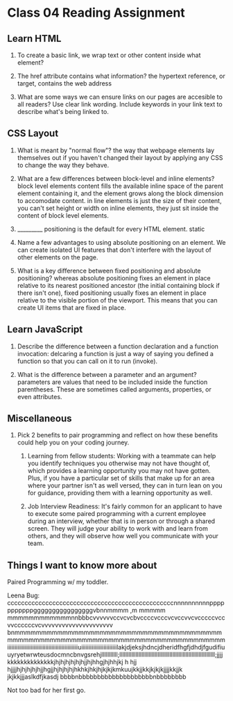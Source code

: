# Class 04 Reading Assignment

## Learn HTML

1. To create a basic link, we wrap text or  other content inside what element? <a href= "URL"></a>

2. The href attribute contains what information?
the hypertext reference, or target, contains the web address

3. What are some ways we can ensure links on our pages are accesible to all readers?
Use clear link wording. Include keywords in your link text to describe what's being linked to.


## CSS Layout

1. What is meant by "normal flow"?
the way that webpage elements lay themselves out if you haven't changed their layout by applying any CSS to change the way they behave.

2. What are a few differences between block-level and inline elements?
block level elements content fills the available inline space of the parent element containing it, and the element grows along the block dimension to accomodate content. 
in line elements is just the size of their content, you can't set height or width on inline elements, they just sit inside the content of block level elements.

3. _________ positioning is the default for every HTML element.
static

4. Name a few advantages to using absolute positioning on an element.
We can create isolated UI features that don't interfere with the layout of other elements on the page.

5. What is a key difference between fixed positioning and absolute positioning?
whereas absolute positioning fixes an element in place relative to its nearest positioned ancestor (the initial containing block if there isn't one), fixed positioning usually fixes an element in place relative to the visible portion of the viewport. This means that you can create UI items that are fixed in place.


## Learn JavaScript

1. Describe the difference between a function declaration and a function invocation:
delcaring a function is just a way of saying you defined a function so that you can call on it to run (invoke).

2. What is the difference between a parameter and an argument?
parameters are values that need to be included inside the function parentheses. These are sometimes called arguments, properties, or even attributes.


## Miscellaneous

1. Pick 2 benefits to pair programming and reflect on how these benefits could help you on your coding journey.
   1. Learning from fellow students:
   Working with a teammate can help you identify techniques you otherwise may not have thought of, which provides a learning opportunity you may not have gotten. Plus, if you have a particular set of skills that make up for an area where your partner isn't as well versed, they can in turn lean on you for guidance, providing them with a learning opportunity as well.

   2. Job Interview Readiness: 
   It's fairly common for an applicant to have to execute some paired programming with a current employee during an interview, whether that is in person or through a shared screen. They will judge your ability to work with and learn from others, and they will observe how well you communicate with your team.



## Things I want to know more about

Paired Programming w/ my toddler.

Leena Bug: ccccccccccccccccccccccccccccccccccccccccccccccccnnnnnnnnnnpppppppppppggggggggggggggggvbnnmmmm ,m   mmmmm   mmmmmmmmmmmmnnbbbcvvvvvvccvcvcbvccccvcccvcvccvvcvcccccvccvvccccccvcvvvvvvvvvvvvvvvvvvvvv bnmmmmmmmmmmmmmmmmmmmmmmmmmmmmmmmmmmmmmmmmmmmmmmmmmmmmmmmmmmmmmmmmmmmmmmmmmmmmmmmmiiiiiiiiiiiiiiiiiiiiiiiiiiiiiiiiiiiiiiiiiiiiiiiiuiiiiiiiiiiiiiiiiiiiiiiiilakjdjeksjhdncjdheridfhgfjdhdjfgudifiuuyryetwrwteusdocmncbnvgsrehjlllllllllll;lllllllllllllllllllllllllllllllllllllllllllllllllllllllllllllllll;jjjjkkkkkkkkkkkkkkjhjhjhjhjhjhjjhjhhgjhjhhjkj  h hjj hjjjjhjhjhjhjhjjhgjjhjhjhjhjhkhkjhkjhjkjkjkmkuujkkjjkkjkjkjkjjjjkkjjk jkjkkjjjaslkdfjkasdj
bbbbnbbbbbbbbbbbbbbbbbbbbnbbbbbbbb

Not too bad for her first go.